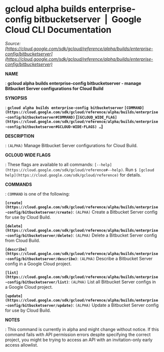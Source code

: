 # gcloud alpha builds enterprise-config bitbucketserver  |  Google Cloud CLI Documentation

*Source: [https://cloud.google.com/sdk/gcloud/reference/alpha/builds/enterprise-config/bitbucketserver](https://cloud.google.com/sdk/gcloud/reference/alpha/builds/enterprise-config/bitbucketserver)*

**NAME**

: **gcloud alpha builds enterprise-config bitbucketserver - manage Bitbucket Server configurations for Cloud Build**

**SYNOPSIS**

: **`gcloud alpha builds enterprise-config bitbucketserver` `[COMMAND](https://cloud.google.com/sdk/gcloud/reference/alpha/builds/enterprise-config/bitbucketserver#COMMAND)` [`[GCLOUD_WIDE_FLAG](https://cloud.google.com/sdk/gcloud/reference/alpha/builds/enterprise-config/bitbucketserver#GCLOUD-WIDE-FLAGS) …`]**

**DESCRIPTION**

: `(ALPHA)` Manage Bitbucket Server configurations for Cloud Build.

**GCLOUD WIDE FLAGS**

: These flags are available to all commands: `[--help](https://cloud.google.com/sdk/gcloud/reference#--help)`.
Run `$ [gcloud help](https://cloud.google.com/sdk/gcloud/reference)` for details.

**COMMANDS**

: ``COMMAND`` is one of the following:

**`[create](https://cloud.google.com/sdk/gcloud/reference/alpha/builds/enterprise-config/bitbucketserver/create)`**:
`(ALPHA)` Create a Bitbucket Server config for use by Cloud Build.

**`[delete](https://cloud.google.com/sdk/gcloud/reference/alpha/builds/enterprise-config/bitbucketserver/delete)`**:
`(ALPHA)` Delete a Bitbucket Server config from Cloud Build.

**`[describe](https://cloud.google.com/sdk/gcloud/reference/alpha/builds/enterprise-config/bitbucketserver/describe)`**:
`(ALPHA)` Describe a Bitbucket Server config in a Google Cloud
project.

**`[list](https://cloud.google.com/sdk/gcloud/reference/alpha/builds/enterprise-config/bitbucketserver/list)`**:
`(ALPHA)` List all Bitbucket Server configs in a Google Cloud
project.

**`[update](https://cloud.google.com/sdk/gcloud/reference/alpha/builds/enterprise-config/bitbucketserver/update)`**:
`(ALPHA)` Update a Bitbucket Server config for use by Cloud Build.

**NOTES**

: This command is currently in alpha and might change without notice. If this
command fails with API permission errors despite specifying the correct project,
you might be trying to access an API with an invitation-only early access
allowlist.